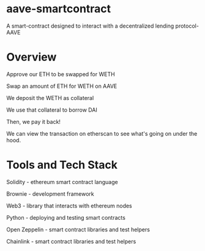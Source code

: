 # aave-smartcontract

A smart-contract designed to interact with a decentralized lending protocol-AAVE

# Overview

Approve our ETH to be swapped for WETH

Swap an amount of ETH for WETH on AAVE

We deposit the WETH as collateral

We use that collateral to borrow DAI

Then, we pay it back!

We can view the transaction on etherscan to see what's going on under the hood.

# Tools and Tech Stack

Solidity - ethereum smart contract language

Brownie - development framework

Web3 - library that interacts with ethereum nodes

Python - deploying and testing smart contracts

Open Zeppelin - smart contract libraries and test helpers

Chainlink - smart contract libraries and test helpers
